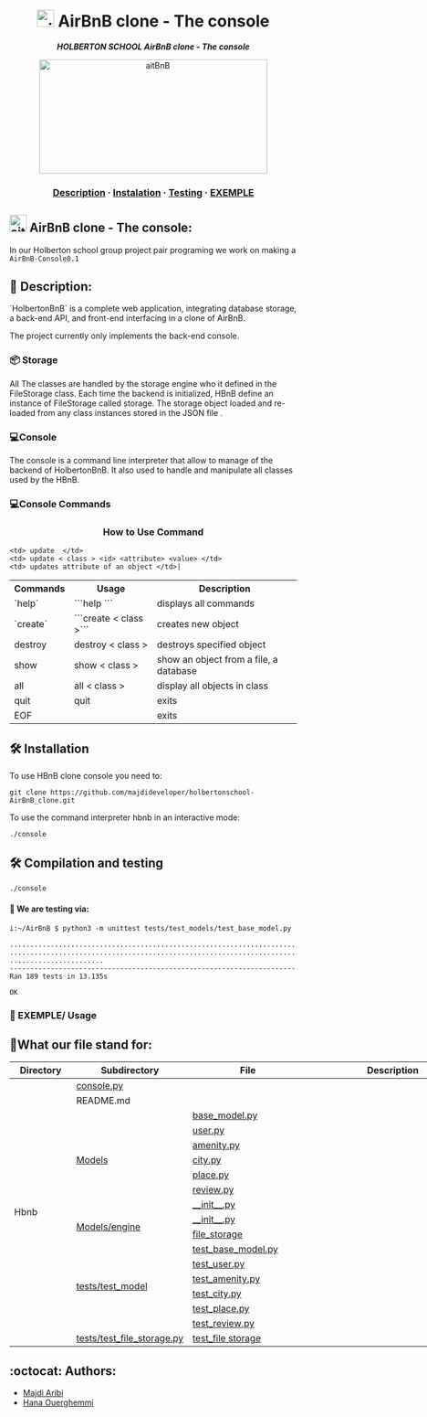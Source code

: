 <h1 align="center">
	<img alt="aitBnB" src="https://cdn.icon-icons.com/icons2/836/PNG/512/Airbnb_icon-icons.com_66791.png" height="30"/> AirBnB clone - The console
</h1>
<p align="center">
	<b><i>HOLBERTON SCHOOL AirBnB clone - The console</i></b><br>
</p>
<p align="center">
 <img alt="aitBnB" src="https://holbertonintranet.s3.amazonaws.com/uploads/medias/2018/6/65f4a1dd9c51265f49d0.png?X-Amz-Algorithm=AWS4-HMAC-SHA256&X-Amz-Credential=AKIARDDGGGOU5BHMTQX4%2F20221012%2Fus-east-1%2Fs3%2Faws4_request&X-Amz-Date=20221012T183534Z&X-Amz-Expires=86400&X-Amz-SignedHeaders=host&X-Amz-Signature=eb102b2bc9818888486dd17244f5b35443a34e6a7b7faac74496db33c4e5c077" height="200" width="400"/> 
</p>
<h3 align="center">
	<a href="##Description">Description</a>
	<span> · </span>
	<a href="#Compilation-and-testing">Instalation</a>
	<span> · </span>
	<a href="#Compilation-and-testing">Testing</a>
	<span> · </span>
	<a href="#EXEMPLE">EXEMPLE</a>
</h3>

##   <img alt="aitBnB" src="https://cdn.icon-icons.com/icons2/836/PNG/512/Airbnb_icon-icons.com_66791.png" height="30"/> AirBnB clone - The console:

In our Holberton school group project pair programing we work on making a `AirBnB-Console0.1`

## 📖 Description: 
 
<p>
`HolbertonBnB` is a complete web application, integrating database storage, a back-end API, and front-end interfacing in a clone of AirBnB.

The project currently only implements the back-end console.
</p>

###  📦 Storage
All The classes are handled by the  storage engine who it defined in the FileStorage class.
Each time the backend is initialized, HBnB define an instance of FileStorage called storage. 
The storage object loaded and re-loaded from any class instances stored in the JSON file . 

###  💻Console 
The console is a command line interpreter that allow to manage of the backend of HolbertonBnB. It also used to handle and manipulate all classes used by the HBnB.

### 💻Console Commands

 <h3 align="center"> How to Use Command </h3>

<table>
<tr>
<th> Commands </th> <th> Usage </th> <th> Description </th>
</tr>
<tr>
	 <td> `help`</td>
	 <td>```help ```</td>
	 <td> displays all commands </td>
</tr>
<tr>
	<td> `create` </td> 
	<td> ```create < class >```</td>
	<td> creates new object   </td> 
</tr>
<tr>
	
	<td> update  </td>
	<td> update < class > <id> <attribute> <value> </td> 
	<td> updates attribute of an object </td>|
</tr>

<tr>
	<td> destroy </td> 
	<td> destroy < class > <id>  </td>    
	<td> destroys specified object </td>
</tr>

<tr>
	<td> show </td>   
	<td>  show < class > <id> </td>
	<td> show an object from a file, a database </td>
</tr>

<tr>
	<td> all  </td>
	<td> all < class > </td>
	<td> display all objects in class </td> 
</tr>

<tr>
	<td> quit </td>
	<td>  quit  </td>
	<td>  exits </td>
</tr>
	<td> EOF </td>     
	<td>  </td>
	<td> exits </td>                                  
<tr>
	
</tr>
</table>



##  🛠️ Installation
To use HBnB clone console you need to:

```{r mon_bloc, echo = FALSE, WARNING = TRUE}
git clone https://github.com/majdideveloper/holbertonschool-AirBnB_clone.git
```
To use the command interpreter hbnb in an interactive mode:
```{r mon_bloc, echo = FALSE, WARNING = TRUE}
./console
``` 

## 🛠️  Compilation and testing

```{r mon_bloc, echo = FALSE, WARNING = TRUE}
./console

``` 



#### 🔧 We are testing  via:
```{r mon_bloc, echo = FALSE, WARNING = TRUE}
i:~/AirBnB $ python3 -m unittest tests/test_models/test_base_model.py

...................................................................................
...................................................................................
.......................
----------------------------------------------------------------------
Ran 189 tests in 13.135s

OK

```

### 🎥 EXEMPLE/ Usage

## 📂What our file stand for:

<div>

<table class="tg" style="undefined;table-layout: fixed; width: 821px">
<colgroup>
<col style="width: 113px">
<col style="width: 152px">
<col style="width: 219px">
<col style="width: 337px">
</colgroup>
<thead>
  <tr>
    <th>Directory</th>
    <th>Subdirectory</th>
    <th class="tg-zylj">File</th>
    <th class="tg-zg5n">Description</th>
  </tr>
</thead>
<tbody>
  <tr>
    <td rowspan="18">Hbnb</td>
    <td  colspan="2"><a href ="https://github.com/majdideveloper/holbertonschool-AirBnB_clone/blob/main/console.py">console.py </a></td>
    <td></td>
  </tr>
  <tr>
    <td colspan="2">README.md</td>
    <td></td>
  </tr>
  <tr>
    <td  rowspan="7"> <a href ="https://github.com/majdideveloper/holbertonschool-AirBnB_clone/tree/main/models"> Models</a> </td>
    <td> <a href ="https://github.com/majdideveloper/holbertonschool-AirBnB_clone/blob/main/models/base_model.py" > base_model.py </a></td>
    <td></td>
  </tr>
  <tr>
    <td> <a href= "https://github.com/majdideveloper/holbertonschool-AirBnB_clone/blob/main/models/user.py">  user.py </a></td>
    <td></td>
  </tr>
  <tr>
    <td> <a href ="https://github.com/majdideveloper/holbertonschool-AirBnB_clone/blob/main/models/amenity.py">amenity.py </a></td>
    <td></td>
  </tr>
  <tr>
    <td> <a href="https://github.com/majdideveloper/holbertonschool-AirBnB_clone/blob/main/models/city.py">city.py </a></td>
    <td></td>
  </tr>
  <tr>
    <td><a href ="https://github.com/majdideveloper/holbertonschool-AirBnB_clone/blob/main/models/place.py">place.py</a></td>
    <td></td>
  </tr>
  <tr>
    <td><a href ="https://github.com/majdideveloper/holbertonschool-AirBnB_clone/blob/main/models/review.py">review.py </a></td>
    <td></td>
  </tr>
  <tr>
    <td><a href ="https://github.com/majdideveloper/holbertonschool-AirBnB_clone/blob/main/models/__init__.py">__init__.py</a></td>
    <td></td>
  </tr>
  <tr>
    <td rowspan="2"> <a href ="https://github.com/majdideveloper/holbertonschool-AirBnB_clone/tree/main/models/engine">Models/engine</a></td>
    <td> <a href ="https://github.com/majdideveloper/holbertonschool-AirBnB_clone/blob/main/models/engine/__init__.py">__init__.py </a></td>
    <td></td>
  </tr>
  <tr>
    <td><a href ="https://github.com/majdideveloper/holbertonschool-AirBnB_clone/blob/main/models/engine/file_storage.py">file_storage</a></td>
    <td></td>
  </tr>
  <tr>
    <td rowspan="6"> <a href="https://github.com/majdideveloper/holbertonschool-AirBnB_clone/tree/main/tests/test_models">tests/test_model</a></td>
    <td> <a href ="https://github.com/majdideveloper/holbertonschool-AirBnB_clone/blob/main/tests/test_models/test_base_model.py">test_base_model.py </a></td>
    <td></td>
  </tr>
  <tr>
    <td> <a href="https://github.com/majdideveloper/holbertonschool-AirBnB_clone/blob/main/tests/test_models/test_user.py">test_user.py</a></td>
    <td></td>
  </tr>
  <tr>
    <td><a href ="https://github.com/majdideveloper/holbertonschool-AirBnB_clone/blob/main/tests/test_models/test_amenity.py">test_amenity.py </a></td>
    <td></td>
  </tr>
  <tr>
    <td><a href="https://github.com/majdideveloper/holbertonschool-AirBnB_clone/blob/main/tests/test_models/test_city.py">test_city.py</a></td>
    <td></td>
  </tr>
  <tr>
    <td><a href ="https://github.com/majdideveloper/holbertonschool-AirBnB_clone/blob/main/tests/test_models/test_place.py">test_place.py</a></td>
    <td></td>
  </tr>
  <tr>
    <td><a href="https://github.com/majdideveloper/holbertonschool-AirBnB_clone/blob/main/tests/test_models/test_review.py">test_review.py</td>
    <td></td>
  </tr>
  <tr>
    <td><a href = "https://github.com/majdideveloper/holbertonschool-AirBnB_clone/tree/main/tests/test_models/test_engine">tests/test_file_storage.py </a></td>
    <td><a href ="https://github.com/majdideveloper/holbertonschool-AirBnB_clone/blob/main/tests/test_models/test_engine/test_file_storage.py">test_file storage</a></td>
    <td></td>
  </tr>
</tbody>
</table>
 
 </div>

## :octocat: Authors:

* [Majdi Aribi](https://github.com/majdideveloper)
* [Hana Ouerghemmi](https://github.com/HanaOuerghemmi)
